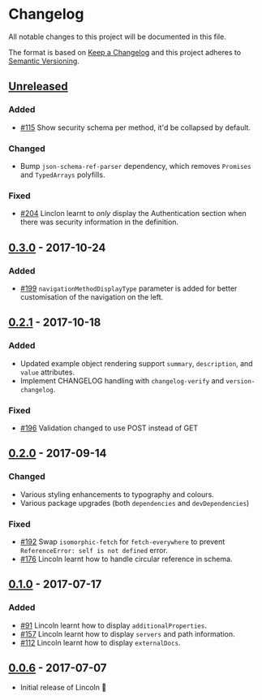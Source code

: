 # Changelog

All notable changes to this project will be documented in this file.

The format is based on [Keep a Changelog](http://keepachangelog.com/) and this project adheres to [Semantic Versioning](http://semver.org/).

## [Unreleased][]

### Added

- [#115](https://github.com/temando/open-api-renderer/issues/115) Show security schema per method, it'd be collapsed by default.

### Changed

- Bump `json-schema-ref-parser` dependency, which removes `Promises` and `TypedArrays` polyfills.

### Fixed

- [#204](https://github.com/temando/open-api-renderer/issues/199) Linclon learnt to _only_ display the Authentication section when there was security information in the definition.

## [0.3.0][] - 2017-10-24

### Added

- [#199](https://github.com/temando/open-api-renderer/issues/199) `navigationMethodDisplayType` parameter is added for better customisation of the navigation on the left.

## [0.2.1][] - 2017-10-18

### Added

- Updated example object rendering support `summary`, `description`, and `value` attributes.
- Implement CHANGELOG handling with `changelog-verify` and `version-changelog`.

### Fixed

- [#196](https://github.com/temando/open-api-renderer/issues/196) Validation changed to use POST instead of GET

## [0.2.0][] - 2017-09-14

### Changed

- Various styling enhancements to typography and colours.
- Various package upgrades (both `dependencies` and `devDependencies`)

### Fixed

- [#192](https://github.com/temando/open-api-renderer/issues/192) Swap `isomorphic-fetch` for `fetch-everywhere` to prevent `ReferenceError: self is not defined` error.
- [#176](https://github.com/temando/open-api-renderer/issues/176) Lincoln learnt how to handle circular reference in schema.

## [0.1.0][] - 2017-07-17

### Added

- [#91](https://github.com/temando/open-api-renderer/issues/91) Lincoln learnt how to display `additionalProperties`.
- [#157](https://github.com/temando/open-api-renderer/issues/157) Lincoln learnt how to display `servers` and path information.
- [#112](https://github.com/temando/open-api-renderer/issues/112) Lincoln learnt how to display `externalDocs`.

## [0.0.6][] - 2017-07-07

- Initial release of Lincoln 🎩

[Unreleased]: https://github.com/temando/open-api-renderer/compare/v0.3.0...HEAD
[0.3.0]: https://github.com/temando/open-api-renderer/compare/v0.2.1...v0.3.0
[0.2.1]: https://github.com/temando/open-api-renderer/compare/v0.2.0...v0.2.1
[0.2.0]: https://github.com/temando/open-api-renderer/compare/v0.1.0...v0.2.0
[0.1.0]: https://github.com/temando/open-api-renderer/compare/v0.0.6...v0.1.0
[0.0.6]: https://github.com/temando/open-api-renderer/tree/v0.0.6
